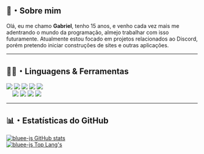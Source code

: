 ## 📜・Sobre mim
Olá, eu me chamo **Gabriel**, tenho 15 anos, e venho cada vez mais me adentrando o mundo da programação, almejo trabalhar com isso futuramente. Atualmente estou focado em projetos relacionados ao Discord, porém pretendo iniciar construções de sites e outras aplicações.
** **

## 👨‍💻・Linguagens & Ferramentas
<p>
    <img src="https://img.shields.io/badge/-JavaScript-000?logo=javascript&labelColor=yellow&color=yellow&logoColor=white"></img>
    <img src="https://img.shields.io/badge/-TypeScript-000?logo=typescript&labelColor=blue&color=blue&logoColor=white"></img>
    <img src="https://img.shields.io/badge/-NodeJS-000?logo=node.js&labelColor=459e00&color=459e00&logoColor=white"></img>
    <img src="https://img.shields.io/badge/-HTML-000?logo=html5&labelColor=orange&color=orange&logoColor=white"></img>
    <img src="https://img.shields.io/badge/-CSS-000?logo=css3&labelColor=blueviolet&color=blueviolet&logoColor=white"></img>
    <br>&nbsp &nbsp
    <img src="https://img.shields.io/badge/-Visual Studio%20Code-000?logo=visualstudiocode&labelColor=white&color=white&logoColor=0071db"></img>
    <img src="https://img.shields.io/badge/-MongoDB-000?logo=mongodb&labelColor=white&color=white&logoColor=027000"></img>
    <img src="https://img.shields.io/badge/-Git-000?logo=git&labelColor=white&color=white&logoColor=orange"></img>
    <img src="https://img.shields.io/badge/-GitHub-000?logo=github&labelColor=white&color=white&logoColor=000"></img>
</p>

** **
## 📊・Estatísticas do GitHub
[![bluee-js GitHub stats](https://github-readme-stats.vercel.app/api?username=bluee-js&show_icons=true&count_private=true&locale=pt-br&include_all_commits=true&theme=github_dark&hide_border=true)](https://github.com/bluee-js)
<br>
[![bluee-js Top Lang's](https://github-readme-stats.vercel.app/api/top-langs/?username=bluee-js&layout=compact&locale=pt-br&show_icons=true&theme=github_dark&hide_border=true)](https://github.com/bluee-js)
